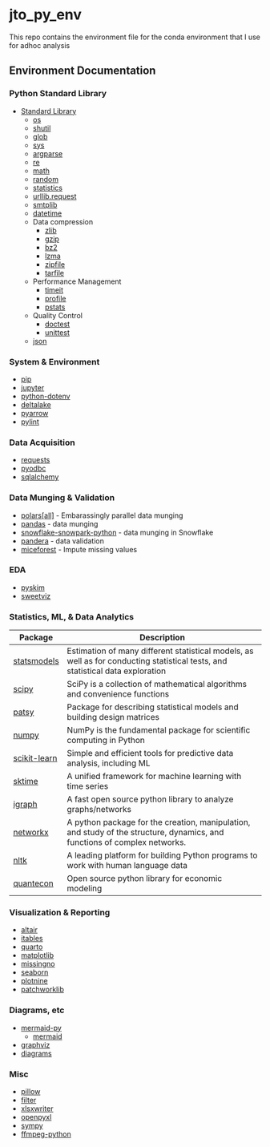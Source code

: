 # jto_py_env

This repo contains the environment file for the conda environment that I use for adhoc analysis

## Environment Documentation

### Python Standard Library

-   [Standard Library](https://docs.python.org/3/library/index.html)
    -   [os](https://docs.python.org/3/library/os.html#module-os)
    -   [shutil](https://docs.python.org/3/library/shutil.html#module-shutil)
    -   [glob](https://docs.python.org/3/library/glob.html#module-glob)
    -   [sys](https://docs.python.org/3/library/sys.html#module-sys)
    -   [argparse](https://docs.python.org/3/library/argparse.html#module-argparse)
    -   [re](https://docs.python.org/3/library/re.html#module-re)
    -   [math](https://docs.python.org/3/library/math.html#module-math)
    -   [random](https://docs.python.org/3/library/random.html#module-random)
    -   [statistics](https://docs.python.org/3/library/statistics.html#module-statistics)
    -   [urllib.request](https://docs.python.org/3/library/urllib.request.html#module-urllib.request)
    -   [smtplib](https://docs.python.org/3/library/smtplib.html#module-smtplib)
    -   [datetime](https://docs.python.org/3/library/datetime.html#module-datetime)
    -   Data compression
        -   [zlib](https://docs.python.org/3/library/zlib.html#module-zlib)
        -   [gzip](https://docs.python.org/3/library/gzip.html#module-gzip)
        -   [bz2](https://docs.python.org/3/library/bz2.html#module-bz2)
        -   [lzma](https://docs.python.org/3/library/lzma.html#module-lzma)
        -   [zipfile](https://docs.python.org/3/library/zipfile.html#module-zipfile)
        -   [tarfile](https://docs.python.org/3/library/tarfile.html#module-tarfile)
    -   Performance Management
        -   [timeit](https://docs.python.org/3/library/timeit.html#module-timeit)
        -   [profile](https://docs.python.org/3/library/profile.html#module-profile)
        -   [pstats](https://docs.python.org/3/library/profile.html#module-pstats)
    -   Quality Control
        -   [doctest](https://docs.python.org/3/library/doctest.html#module-doctest)
        -   [unittest](https://docs.python.org/3/library/unittest.html#module-unittest)
    -   [json](https://docs.python.org/3/library/json.html#module-json)

### System & Environment

-   [pip](https://pip.pypa.io/en/stable/index.html)
-   [jupyter](https://docs.jupyter.org/en/latest/)
-   [python-dotenv](https://saurabh-kumar.com/python-dotenv/)
-   [deltalake](https://delta-io.github.io/delta-rs/)
-   [pyarrow](https://arrow.apache.org/docs/python/index.html)
-   [pylint](https://www.pylint.org/)

### Data Acquisition

-   [requests](https://requests.readthedocs.io/en/latest/)
-   [pyodbc](https://github.com/mkleehammer/pyodbc/wiki)
-   [sqlalchemy](https://docs.sqlalchemy.org/en/20/)

### Data Munging & Validation

-   [polars\[all\]](https://docs.pola.rs/) - Embarassingly parallel data munging
-   [pandas](https://pandas.pydata.org/docs/) - data munging
-   [snowflake-snowpark-python](https://docs.snowflake.com/en/developer-guide/snowpark/python/index) - data munging in Snowflake
-   [pandera](https://pandera.readthedocs.io/en/latest/) - data validation
-   [miceforest](https://miceforest.readthedocs.io/en/latest/) - Impute missing values

### EDA

-   [pyskim](https://github.com/kpj/pyskim)
-   [sweetviz](https://github.com/fbdesignpro/sweetviz)

### Statistics, ML, & Data Analytics

| Package                                                         | Description                                                                                                                    |
|------------|------------------------------------------------------------|
| [statsmodels](https://www.statsmodels.org/stable/index.html)    | Estimation of many different statistical models, as well as for conducting statistical tests, and statistical data exploration |
| [scipy](https://docs.scipy.org/doc/scipy/)                      | SciPy is a collection of mathematical algorithms and convenience functions                                                     |
| [patsy](https://patsy.readthedocs.io/en/latest/)                | Package for describing statistical models and building design matrices                                                         |
| [numpy](https://numpy.org/doc/)                                 | NumPy is the fundamental package for scientific computing in Python                                                            |
| [scikit-learn](https://scikit-learn.org/stable/user_guide.html) | Simple and efficient tools for predictive data analysis, including ML                                                          |
| [sktime](https://www.sktime.net/en/latest/index.html)           | A unified framework for machine learning with time series                                                                      |
| [igraph](https://python.igraph.org/en/stable/)                  | A fast open source python library to analyze graphs/networks                                                                   |
| [networkx](https://networkx.org/documentation/stable/)          | A python package for the creation, manipulation, and study of the structure, dynamics, and functions of complex networks.      |
| [nltk](https://www.nltk.org/)                                   | A leading platform for building Python programs to work with human language data                                               |
| [quantecon](https://quanteconpy.readthedocs.io/en/latest/)      | Open source python library for economic modeling                                                                               |

### Visualization & Reporting

-   [altair](https://altair-viz.github.io/getting_started/overview.html)
-   [itables](https://mwouts.github.io/itables/quick_start.html#)
-   [quarto](https://quarto.org/)
-   [matplotlib](https://matplotlib.org/stable/index.html)
-   [missingno](https://github.com/ResidentMario/missingno)
-   [seaborn](https://seaborn.pydata.org/)
-   [plotnine](https://plotnine.org/)
-   [patchworklib](https://github.com/ponnhide/patchworklib)

### Diagrams, etc

-   [mermaid-py](https://github.com/ouhammmourachid/mermaid-py)
    -   [mermaid](https://mermaid.js.org/)
-   [graphviz](https://www.graphviz.org/)
-   [diagrams](https://diagrams.mingrammer.com/)

### Misc

-   [pillow](https://seaborn.pydata.org/)
-   [filter](https://kkroening.github.io/ffmpeg-python/)
-   [xlsxwriter](https://xlsxwriter.readthedocs.io/)
-   [openpyxl](https://openpyxl.readthedocs.io/en/stable/index.html)
-   [sympy](https://docs.sympy.org/latest/index.html)
-   [ffmpeg-python](https://kkroening.github.io/ffmpeg-python/)
